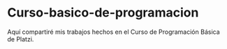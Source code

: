 # Curso-basico-de-programacion
Aquí compartiré mis trabajos hechos en el Curso de Programación Básica de Platzi.
